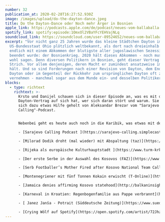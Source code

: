 ```yaml
---
number: 32
publication_at: 2020-02-28T16:27:52.930Z
image: /images/upload/do-the-dayton-dance.jpeg
title: Do the Dayton-Dance oder Noch mehr Ärger in Bosnien
apple_link: https://podcasts.apple.com/de/podcast/neues-vom-ballaballa-balkan-episode-32-do-dayton-dance/id1170436903?i=1000466946363
spotify_link: spotify:episode:1OmxOl2VBaYFcYEHVajNLq
soundcloud_link: https://soundcloud.com/user-89524652/neues-vom-ballaballa-balkan-episode-32-do-the-dayton-dance-oder-noch-mehr-arger-in-bosnien
excerpt: "Vor nicht ganz 25 Jahren wurde das kleine Städtchen Dayton im
  US-Bundesstaat Ohio plötzlich weltbekannt, als dort nach dreieinhalb Jahren
  endlich mit einem Abkommen der blutigste aller jugoslawischen Sezessionskriege
  beendet wurde: der Bosnienkrieg. 2020 hält dieses Abkommen - noch muss man
  wohl sagen. Denn diversen Politikern in Bosnien, geht dieser Vertrag gegen den
  Strich. Vor allem denjenigen, deren Macht er zumindest ansatzweise im Zaum
  hält. Und so sind Forderungen nach einer Revision von Dayton, dem Ende von
  Dayton oder im Gegenteil der Rückkehr zum ursprünglichen Dayton oft zu
  vernehmen - manchmal sogar aus dem Munde ein- und desselben Politikers."
blocks:
  - type: richtext
    richtext: >-
      Krsto und Danijel schauen sich in dieser Episode an, was es mit diesem
      Dayton-Vertrag auf sich hat, wer sich daran stört und warum. Sie haben
      sich dazu etwas Hilfe geholt von Aleksandar Brezar vom "Sarajevo
      Calling"-Podcast.


      Nebenbei geht es heute auch noch in die Karibik, was etwas mit dem Kosovo zu tun hat - klingt merkwürdig und ist es auch. Außerdem feiern die beiden Moderatoren sich selbst und zeigen nebenbei noch ein bisschen Mitleid für Kroatiens Rechte. Ein ganz klein bisschen.

      - [Sarajevo Calling Podcast ](https://sarajevo-calling.simplecast.com/)

      - [Milorad Dodik droht (mal wieder) mit Abspaltung (taz)](https://taz.de/Nationalismus-in-Bosnien-Herzogowina/!5666891/)

      - [Rijeka als europäische Kulturhauptstadt ](https://www.turm-krk.de/de/aktivitaeten/rijeka-kulturhauptstadt-2020)

      - [Der erste Serbe in der Auswahl des Kosovos (FAZ)](https://www.faz.net/aktuell/sport/fussball/der-serbe-ilija-ivic-will-fuer-kosovo-fussball-spielen-mit-folgen-16654854.html)

      - [Serb Footballer’s Mother Fired after Kosovo National Team Call-Up (Balkan Insight) ](<http://Serb Footballer’s Mother Fired after Kosovo National Team Call-Up>)

      - [Montenegriener mit fünf Tonnen Kokain erwischt (T-Online)](https://www.t-online.de/nachrichten/panorama/kriminalitaet/id_87414726/tonnenweise-kokain-drogen-auf-schiff-aus-venezuela-entdeckt-.html)

      - [Jamaica denies affirming Kosovo statehood](http://balkaninsight.com/2020/02/24/serb-footballers-mother-fired-after-kosovo-national-team-call-up/)

      - [Karneval in Kroatien: Regenbogenfamilie aus Pappe verbrannt](http://queer.de/detail.php?article_id=35590)

      - [ Janez Janša - Potrait (Süddeutsche Zeitung)](https://www.sueddeutsche.de/politik/profil-janez-jansa-1.4823410)

      - [Crying Wölf auf Spotify](https://open.spotify.com/artist/72Jhzwvs5yDEtXBsM0ax33)
---
```

